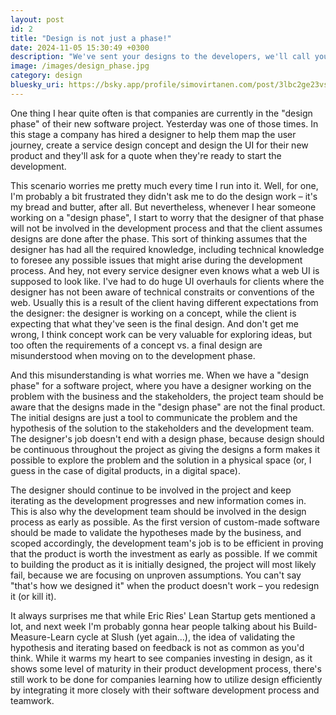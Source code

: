 ```yaml
---
layout: post
id: 2
title: "Design is not just a phase!"
date: 2024-11-05 15:30:49 +0300
description: "We've sent your designs to the developers, we'll call you when it's done!"
image: /images/design_phase.jpg
category: design
bluesky_uri: https://bsky.app/profile/simovirtanen.com/post/3lbc2ge23vs2t
---
```


One thing I hear quite often is that companies are currently in the "design phase" of their new software project. Yesterday was one of those times. In this stage a company has hired a designer to help them map the user journey, create a service design concept and design the UI for their new product and they'll ask for a quote when they're ready to start the development.

This scenario worries me pretty much every time I run into it. Well, for one, I'm probably a bit frustrated they didn't ask me to do the design work – it's my bread and butter, after all. But nevertheless, whenever I hear someone working on a "design phase", I start to worry that the designer of that phase will not be involved in the development process and that the client assumes designs are done after the phase. This sort of thinking assumes that the designer has had all the required knowledge, including technical knowledge to foresee any possible issues that might arise during the development process. And hey, not every service designer even knows what a web UI is supposed to look like. I've had to do huge UI overhauls for clients where the designer has not been aware of technical constraits or conventions of the web. Usually this is a result of the client having different expectations from the designer: the designer is working on a concept, while the client is expecting that what they've seen is the final design. And don't get me wrong, I think concept work can be very valuable for exploring ideas, but too often the requirements of a concept vs. a final design are misunderstood when moving on to the development phase.

And this misunderstanding is what worries me. When we have a "design phase" for a software project, where you have a designer working on the problem with the business and the stakeholders, the project team should be aware that the designs made in the "design phase" are not the final product. The initial designs are just a tool to communicate the problem and the hypothesis of the solution to the stakeholders and the development team. The designer's job doesn't end with a design phase, because design should be continuous throughout the project as giving the designs a form makes it possible to explore the problem and the solution in a physical space (or, I guess in the case of digital products, in a digital space).

The designer should continue to be involved in the project and keep iterating as the development progresses and new information comes in. This is also why the development team should be involved in the design process as early as possible. As the first version of custom-made software should be made to validate the hypotheses made by the business, and scoped accordingly, the development team's job is to be efficient in proving that the product is worth the investment as early as possible. If we commit to building the product as it is initially designed, the project will most likely fail, because we are focusing on unproven assumptions. You can't say "that's how we designed it" when the product doesn't work – you redesign it (or kill it).

It always surprises me that while Eric Ries' Lean Startup gets mentioned a lot, and next week I'm probably gonna hear people talking about his Build-Measure-Learn cycle at Slush (yet again...), the idea of validating the hypothesis and iterating based on feedback is not as common as you'd think. While it warms my heart to see companies investing in design, as it shows some level of maturity in their product development process, there's still work to be done for companies learning how to utilize design efficiently by integrating it more closely with their software development process and teamwork.
